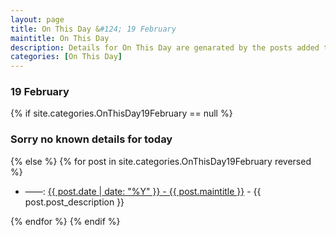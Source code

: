 ```yaml
---
layout: page
title: On This Day &#124; 19 February
maintitle: On This Day
description: Details for On This Day are genarated by the posts added to the website so the content is subject to changes/updates over time.
categories: [On This Day]
---
```


<h3>19 February</h3>

{% if site.categories.OnThisDay19February == null %}
  <h3>Sorry no known details for today</h3>
{% else %}
{% for post in site.categories.OnThisDay19February reversed %}
<ul>
<li> ——: <a href="{{ post.url }}">{{ post.date | date: "%Y" }} - {{ post.maintitle }}</a> - {{ post.post_description }}</li>
</ul>

{% endfor %}
{% endif %}

